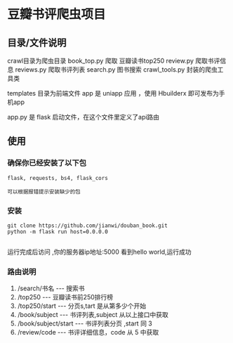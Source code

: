 # 豆瓣书评爬虫项目
## 目录/文件说明
crawl目录为爬虫目录
	book_top.py 爬取 豆瓣读书top250
	review.py 爬取书评信息
	reviews.py 爬取书评列表
	search.py 图书搜索
	crawl_tools.py 封装的爬虫工具类

templates 目录为前端文件
	app 是 uniapp 应用 ，使用 Hbuilderx 即可发布为手机app
	
app.py 是 flask 启动文件，在这个文件里定义了api路由

## 使用
### 确保你已经安装了以下包
	flask, requests, bs4, flask_cors
	
	可以根据报错提示安装缺少的包

### 安装
```shell
git clone https://github.com/jianwi/douban_book.git
python -m flask run host=0.0.0.0
	
```

运行完成后访问 ,你的服务器ip地址:5000 看到hello world,运行成功


	
### 路由说明
1. /search/书名  --- 搜索书
2. /top250  --- 豆瓣读书前250排行榜
3. /top250/start  --- 分页s,tart 是从第多少个开始
4. /book/subject  ---  书评列表,subject 从以上接口中获取
5. /book/subject/start  --- 书评列表分页 ,start 同 3
6. /review/code  ---  书评详细信息，code 从 5 中获取



